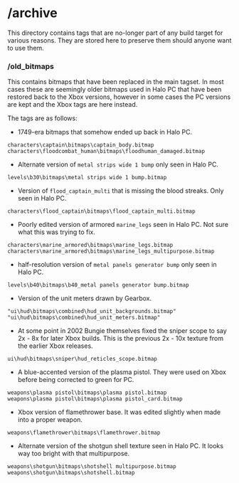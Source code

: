 # /archive
This directory contains tags that are no-longer part of any build target for various reasons.
They are stored here to preserve them should anyone want to use them.
### /old_bitmaps
This contains bitmaps that have been replaced in the main tagset.
In most cases these are seemingly older bitmaps used in Halo PC that have been restored back to the Xbox versions,
however in some cases the PC versions are kept and the Xbox tags are here instead.

The tags are as follows:

- 1749-era bitmaps that somehow ended up back in Halo PC.
```
characters\captain\bitmaps\captain_body.bitmap
characters\floodcombat_human\bitmaps\floodhuman_damaged.bitmap
```

- Alternate version of `metal strips wide 1 bump` only seen in Halo PC.
```
levels\b30\bitmaps\metal strips wide 1 bump.bitmap
```

- Version of `flood_captain_multi` that is missing the blood streaks. Only seen in Halo PC.
```
characters\flood_captain\bitmaps\flood_captain_multi.bitmap
```

- Poorly edited version of armored `marine_legs` seen in Halo PC. Not sure what this was trying to fix.
```
characters\marine_armored\bitmaps\marine_legs.bitmap
characters\marine_armored\bitmaps\marine_legs_multipurpose.bitmap
```

- half-resolution version of `metal panels generator bump` only seen in Halo PC.
```
levels\b40\bitmaps\b40_metal panels generator bump.bitmap
```

- Version of the unit meters drawn by Gearbox.
```
"ui\hud\bitmaps\combined\hud_unit_backgrounds.bitmap"
"ui\hud\bitmaps\combined\hud_unit_meters.bitmap"
```

- At some point in 2002 Bungie themselves fixed the sniper scope to say 2x - 8x for later Xbox builds. This is the previous 2x - 10x texture from the earlier Xbox releases.
```
ui\hud\bitmaps\sniper\hud_reticles_scope.bitmap
```

- A blue-accented version of the plasma pistol. They were used on Xbox before being corrected to green for PC.
```
weapons\plasma pistol\bitmaps\plasma pistol.bitmap
weapons\plasma pistol\bitmaps\plasma pistol_card.bitmap
```

- Xbox version of flamethrower base. It was edited slightly when made into a proper weapon.
```
weapons\flamethrower\bitmaps\flamethrower.bitmap
```

- Alternate version of the shotgun shell texture seen in Halo PC. It looks way too bright with that multipurpose.
```
weapons\shotgun\bitmaps\shotshell multipurpose.bitmap
weapons\shotgun\bitmaps\shotshell.bitmap
```
